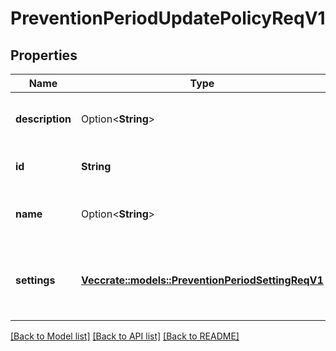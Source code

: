 # PreventionPeriodUpdatePolicyReqV1

## Properties

Name | Type | Description | Notes
------------ | ------------- | ------------- | -------------
**description** | Option<**String**> | The new description to assign to the policy | [optional]
**id** | **String** | The id of the policy to update |
**name** | Option<**String**> | The new name to assign to the policy | [optional]
**settings** | [**Vec<crate::models::PreventionPeriodSettingReqV1>**](prevention.SettingReqV1.md) | A collection of prevention policy settings to update |

[[Back to Model list]](./README.md#documentation-for-models) [[Back to API list]](./README.md#documentation-for-api-endpoints) [[Back to README]](../README.md)
